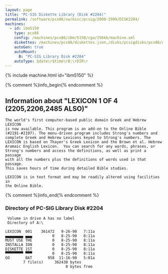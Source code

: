 ```yaml
---
layout: page
title: "PC-SIG Diskette Library (Disk #2204)"
permalink: /software/pcx86/sw/misc/pcsig/2000-2999/DISK2204/
machines:
  - id: ibm5150
    type: pcx86
    config: /machines/pcx86/ibm/5150/cga/256kb/machine.xml
    diskettes: /machines/pcx86/diskettes.json,/disks/pcsigdisks/pcx86/diskettes.json
    autoGen: true
    autoMount:
      B: "PC-SIG Library Disk #2204"
    autoType: $date\r$time\rB:\rDIR\r
---
```


{% include machine.html id="ibm5150" %}

{% comment %}info_begin{% endcomment %}

## Information about "LEXICON 1 OF 4 (2205,2206,2485 ALSO)"

    The world's first computer-based public domain Greek and Hebrew LEXICON
    is now available. This program is an add-on to the Online Bible
    (#2191-#2197). The menu-driven program includes Strong's numbers and
    complete Greek and Hebrew Lexicons keyed to Strong's numbers. The
    LEXICON is based on Thayer's Greek Lexicon and the Brown et al. Hebrew
    Aramaic English Lexicon.  You can search for any words, phrases, or
    Strong's numbers and access the definitions, as well as print a passage
    with all the numbers plus the definitions of words used in that passage.
    This saves hours of time during detailed Bible studies.
    
    LEXICON is in text format and may be readily altered using facilities in
    the Online Bible.
{% comment %}info_end{% endcomment %}


### Directory of PC-SIG Library Disk #2204

     Volume in drive A has no label
     Directory of A:\

    LEXICON  001    361472   9-26-90   7:11a
    ▄▄▄▄▄▄▄▄ ▄▄▄         0   8-25-90   8:11a
    MUST USE THE         0   8-25-90   8:11a
    INSTALLA ION         0   8-25-90   8:11a
    DISKETTE 1ST         0   8-25-90   8:11a
    ▀▀▀▀▀▀▀▀ ▀▀▀         0   8-25-90   8:11a
    GO       BAT       958  11-16-90   5:01a
            7 file(s)     362430 bytes
                               0 bytes free
